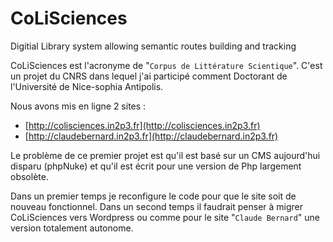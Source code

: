 # CoLiSciences

Digitial Library system allowing semantic routes building and tracking

CoLiSciences est l'acronyme de "`Corpus de Littérature Scientique`". C'est un projet du CNRS dans lequel j'ai participé comment Doctorant de l'Université de Nice-sophia Antipolis.

Nous avons mis en ligne 2 sites :

* [http://colisciences.in2p3.fr](http://colisciences.in2p3.fr)
* [http://claudebernard.in2p3.fr](http://claudebernard.in2p3.fr)

Le problème de ce premier projet est qu'il est basé sur un CMS aujourd'hui disparu (phpNuke) et qu'il est écrit pour une version de Php largement obsolète.

Dans un premier temps je reconfigure le code pour que le site soit de nouveau fonctionnel.
Dans un second temps il faudrait penser à migrer CoLiSciences vers Wordpress ou comme pour le site "`Claude Bernard`" une version totalement autonome.
